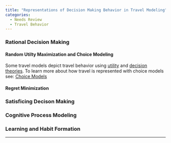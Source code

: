 ```yaml
---
title: "Representations of Decision Making Behavior in Travel Modeling"
categories:
  - Needs Review
  - Travel Behavior
---
```


### Rational Decision Making

#### Random Utilty Maximization and Choice Modeling

Some travel models depict travel behavior using [utility](utility) and [decision theories](http://en.wikipedia.org/wiki/Decision_theory).
To learn more about how travel is represented with choice models see: [Choice Models](Choice_Models)

#### Regret Minimization

### Satisficing Decison Making

### Cognitive Process Modeling

### Learning and Habit Formation

------------------------------------------------------------------------

